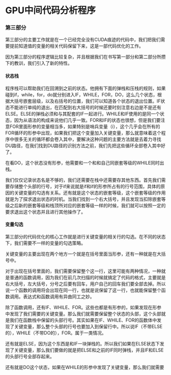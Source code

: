 # GPU中间代码分析程序

### 第三部分

​	第三部分的主要工作就是在一个已经完全没有CUDA痕迹的代码中，我们把我们需要提前知道值的变量的相关代码保留下来，这是一部代码优化的工作。

​	因为第三部分的程序逻辑比较复杂，并且根据我们在书写第一部分和第二部分所攒下的教训，我们引入了新的特性。

#### 状态栈

​	程序栈可以帮助我们在回溯到之前的状态。他拥有下面的弹栈和压栈的规则，如果碰到if，while，for，do就分别进入IF，WHILE，FOR，DO，这么几个状态，根据大括号嵌套层级，以及右括号的位置，我们可以知道各个状态的退出位置。IF状态不能进行单纯的退出，在匹配到右大括号的时候还要时刻注意右边是不是还有ELSE。ELSE的弹栈必须和与其配套的IF一起进行。WHILE和IF使用的是同一个状态，因为从语法的构成来说他们几乎一致。FOR和IF的状态也很想，但是我们要注意FOR里面形参的变量相当多，如果特别是哨兵变量（i），这个几乎会在所有的FOR循环的形参中出现，如果我们把这个变量加入关键变量，那么就意味着这个程序中很多无关的循环都会卷入其中，要解决这种问题的主要方法就是去着力寻找DU路径，在我们找到DU路径的识别方法之前，我们先把这些循环全部卷入其中好了。

​	在看DO，这个状态没有形参，他需要和一个和和自己同嵌套等级的WHILE同时出栈。

​	我们仅仅记录状态名是不够的，我们还需要在栈中还需要存其他东西。首先我们需要存储整个头部的行号，对于if来说就是if和if的形参所占有的行号范围，具体的原因的关键变量的勾选有关系。还有就是这个状态的嵌套等级，这个嵌套等级的作用就是为了探求退出状态的时机。当我们找到一个右大括号，并且发现当扣除嵌套等级之后新的嵌套等级和栈顶所对应的嵌套等级一样的时候，我们就可以按照一定的要求退出这个状态并且进行其他操作了。

#### 变量勾选

​	第三部分的代码优化的核心工作就是进行关键变量的相关行的勾选。在不同的状态下，我们需要不一样的变量的勾选策略。

​	关键变量的主要出现在两个地方一个就是在括号里面当形参，还有一种就是在大括号中。

​	对于出现在括号里面的，我们需要保留整个这一行，这里可能有两种情况，一种就是普通的函数调用，因为我们在前几次扫描的时候就搞定了代码的格式，主要就是右大括号，左大括号，分号之后要有回车，用户自己的回车我们要全部去掉。所以说一个函数的调用将会出现在同一行，也就是说保留了这一行，也就能保留整个函数调用。表达式和函数调用有异曲同工之妙。

​	除了函数调用，还有IF、WHILE、FOR。这些也都是有形参的，如果发现在形参中发现了我们需要的关键变量。那么我们就需要保留整个状态的头部，这个头部就是我们在函数栈中保留的头部行号。其实如果在IF、WHILE、FOR的函数体中发现了关键变量，那么整个头部的行号也要加入到保留行中。所以说IF（不带ELSE的），WHILE（不带DO的），FOR。属于一类情况。

​	还有就是ELSE，因为这个东西是和IF一块弹栈的。所以我们如果在ELSE状态下发现了关键变量，那么我们要做的就是把ELSE和之前的IF同时弹栈，并且IF和ELSE的头部行号全部存起来。

​	还有就是DO这个状态，如果在WHILE的形参中发现了关键变量，那么我们就需要

